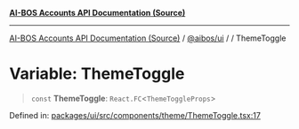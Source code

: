 [**AI-BOS Accounts API Documentation (Source)**](../../../README.md)

***

[AI-BOS Accounts API Documentation (Source)](../../../README.md) / [@aibos/ui](../README.md) / [](../README.md) / ThemeToggle

# Variable: ThemeToggle

> `const` **ThemeToggle**: `React.FC`\<`ThemeToggleProps`\>

Defined in: [packages/ui/src/components/theme/ThemeToggle.tsx:17](https://github.com/pohlai88/accounts/blob/48103fb36d28b2b9bfb33472b6de2f719773cde9/packages/ui/src/components/theme/ThemeToggle.tsx#L17)
